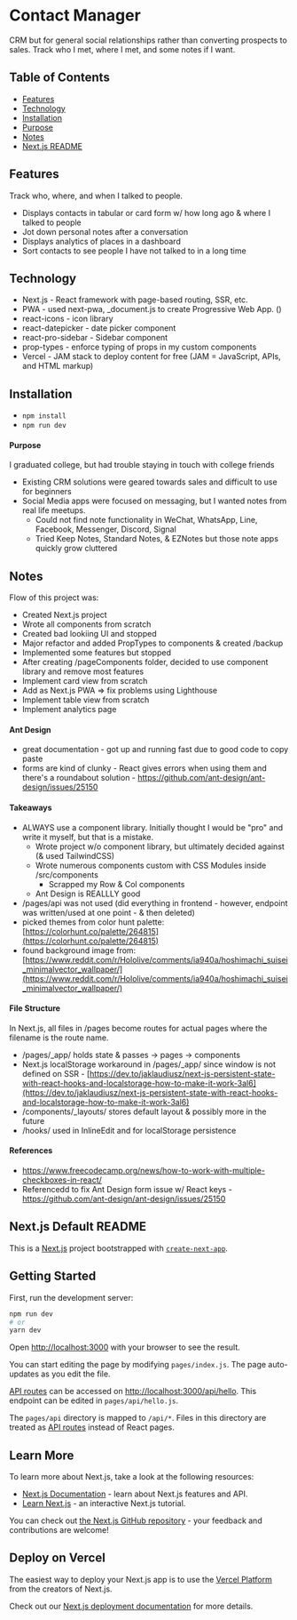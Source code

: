 # Contact Manager
CRM but for general social relationships rather than converting prospects to sales. Track who I met, where I met, and some notes if I want.

## Table of Contents
- [Features](#features)
- [Technology](#technology)
- [Installation](#installation)
- [Purpose](#purpose)
- [Notes](#notes)
- [Next.js README](#next.js-default-readme)

## Features
Track who, where, and when I talked to people.
- Displays contacts in tabular or card form w/ how long ago & where I talked to people
- Jot down personal notes after a conversation
- Displays analytics of places in a dashboard
- Sort contacts to see people I have not talked to in a long time

## Technology
- Next.js - React framework with page-based routing, SSR, etc.
- PWA - used next-pwa, _document.js to create Progressive Web App. ()
- react-icons - icon library
- react-datepicker - date picker component
- react-pro-sidebar - Sidebar component
- prop-types - enforce typing of props in my custom components
- Vercel - JAM stack to deploy content for free (JAM = JavaScript, APIs, and HTML markup)

## Installation
- `npm install`
- `npm run dev`

#### Purpose
I graduated college, but had trouble staying in touch with college friends
- Existing CRM solutions were geared towards sales and difficult to use for beginners
- Social Media apps were focused on messaging, but I wanted notes from real life meetups.
  - Could not find note functionality in WeChat, WhatsApp, Line, Facebook, Messenger, Discord, Signal
  - Tried Keep Notes, Standard Notes, & EZNotes but those note apps quickly grow cluttered

## Notes
Flow of this project was:
  - Created Next.js project
  - Wrote all components from scratch
  - Created bad lookiing UI and stopped
  - Major refactor and added PropTypes to components & created /backup
  - Implemented some features but stopped
  - After creating /pageComponents folder, decided to use component library and remove most features
  - Implement card view from scratch
  - Add as Next.js PWA => fix problems using Lighthouse
  - Implement table view from scratch
  - Implement analytics page

#### Ant Design
- great documentation - got up and running fast due to good code to copy paste
- forms are kind of clunky - React gives errors when using them and there's a roundabout solution - https://github.com/ant-design/ant-design/issues/25150

#### Takeaways
- ALWAYS use a component library. Initially thought I would be "pro" and write it myself, but that is a mistake.
  - Wrote project w/o component library, but ultimately decided against (& used TailwindCSS)
  - Wrote numerous components custom with CSS Modules inside /src/components
    - Scrapped my Row & Col components
  - Ant Design is REALLLY good
- /pages/api was not used (did everything in frontend - however, endpoint was written/used at one point - & then deleted)
- picked themes from color hunt palette: [https://colorhunt.co/palette/264815](https://colorhunt.co/palette/264815)
- found background image from: [https://www.reddit.com/r/Hololive/comments/ia940a/hoshimachi_suisei_minimalvector_wallpaper/](https://www.reddit.com/r/Hololive/comments/ia940a/hoshimachi_suisei_minimalvector_wallpaper/)

#### File Structure
In Next.js, all files in /pages become routes for actual pages where the filename is the route name.
- /pages/_app/ holds state & passes -> pages -> components
- Next.js localStorage workaround in /pages/_app/ since window is not defined on SSR - [https://dev.to/jaklaudiusz/next-js-persistent-state-with-react-hooks-and-localstorage-how-to-make-it-work-3al6](https://dev.to/jaklaudiusz/next-js-persistent-state-with-react-hooks-and-localstorage-how-to-make-it-work-3al6)
- /components/_layouts/ stores default layout & possibly more in the future
- /hooks/ used in InlineEdit and for localStorage persistence

#### References
- https://www.freecodecamp.org/news/how-to-work-with-multiple-checkboxes-in-react/
- Referencedd to fix Ant Design form issue w/ React keys - https://github.com/ant-design/ant-design/issues/25150

## Next.js Default README
This is a [Next.js](https://nextjs.org/) project bootstrapped with [`create-next-app`](https://github.com/vercel/next.js/tree/canary/packages/create-next-app).

## Getting Started

First, run the development server:

```bash
npm run dev
# or
yarn dev
```

Open [http://localhost:3000](http://localhost:3000) with your browser to see the result.

You can start editing the page by modifying `pages/index.js`. The page auto-updates as you edit the file.

[API routes](https://nextjs.org/docs/api-routes/introduction) can be accessed on [http://localhost:3000/api/hello](http://localhost:3000/api/hello). This endpoint can be edited in `pages/api/hello.js`.

The `pages/api` directory is mapped to `/api/*`. Files in this directory are treated as [API routes](https://nextjs.org/docs/api-routes/introduction) instead of React pages.

## Learn More

To learn more about Next.js, take a look at the following resources:

- [Next.js Documentation](https://nextjs.org/docs) - learn about Next.js features and API.
- [Learn Next.js](https://nextjs.org/learn) - an interactive Next.js tutorial.

You can check out [the Next.js GitHub repository](https://github.com/vercel/next.js/) - your feedback and contributions are welcome!

## Deploy on Vercel

The easiest way to deploy your Next.js app is to use the [Vercel Platform](https://vercel.com/new?utm_medium=default-template&filter=next.js&utm_source=create-next-app&utm_campaign=create-next-app-readme) from the creators of Next.js.

Check out our [Next.js deployment documentation](https://nextjs.org/docs/deployment) for more details.
